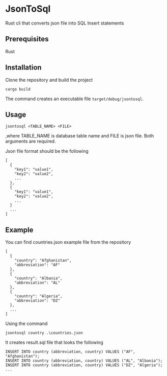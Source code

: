 # JsonToSql
Rust cli that converts json file into SQL Insert statements

## Prerequisites
Rust

## Installation
Clone the repository and build the project
```
cargo build
```
The command creates an executable file `target/debug/jsontosql`.

## Usage
```
jsontosql <TABLE_NAME> <FILE>
```
,where TABLE_NAME is database table name and FILE is json file. Both arguments are required.

Json file format should be the following
```
[
  {
    "key1": "value1",
    "key2": "value2",
    ...
  },
  {
    "key1": "value1",
    "key2": "value2",
    ...   
  }
  ...
]
```

## Example
You can find countries.json example file from the repository
```
[
  {
    "country": "Afghanistan",
    "abbreviation": "AF"
  },
  {
    "country": "Albania",
    "abbreviation": "AL"
  },
  {
    "country": "Algeria",
    "abbreviation": "DZ"
  },
  ...
]
```
Using the command
```
jsontosql country .\countries.json
```
It creates result.sql file that looks the following
```
INSERT INTO country (abbreviation, country) VALUES ("AF", "Afghanistan");
INSERT INTO country (abbreviation, country) VALUES ("AL", "Albania");
INSERT INTO country (abbreviation, country) VALUES ("DZ", "Algeria");
...
```
